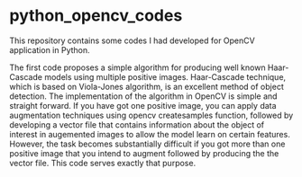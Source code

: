 # python_opencv_codes
This repository contains some codes I had developed for OpenCV application in Python.

The first code proposes a simple algorithm for producing well known Haar-Cascade models using multiple positive images. 
Haar-Cascade technique, which is based on Viola-Jones algorithm, is an excellent method of object detection. The implementation of the algorithm in OpenCV is simple and straight forward. If you have got one positive image, you can apply data augmentation techniques using opencv createsamples function, followed by developing a vector file that contains information about the object of interest in augemented images to allow the model learn on certain features. However, the task becomes substantially difficult if you got more than one positive image that you intend to augment followed by producing the the vector file. This code serves exactly that purpose.

